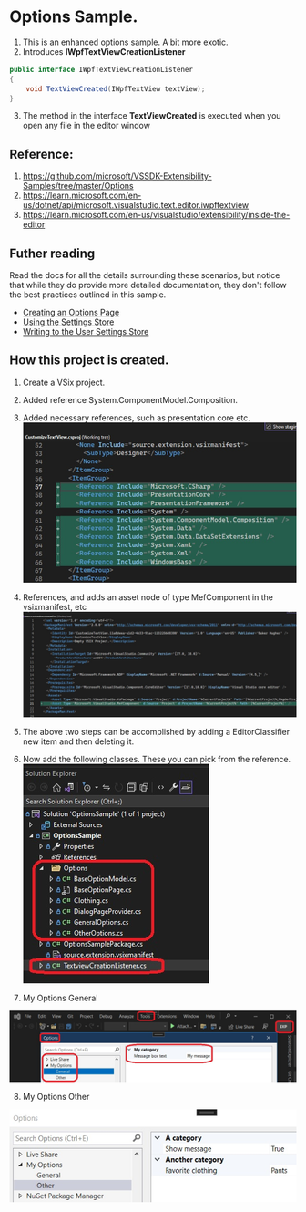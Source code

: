 # Options Sample.
1. This is an enhanced options sample. A bit more exotic.
2. Introduces **IWpfTextViewCreationListener**

```cs
public interface IWpfTextViewCreationListener
{
    void TextViewCreated(IWpfTextView textView);
}
```

3. The method in the interface **TextViewCreated** is executed when you open any file in the editor window


## Reference: 
1. https://github.com/microsoft/VSSDK-Extensibility-Samples/tree/master/Options
2. https://learn.microsoft.com/en-us/dotnet/api/microsoft.visualstudio.text.editor.iwpftextview
3. https://learn.microsoft.com/en-us/visualstudio/extensibility/inside-the-editor


## Futher reading
Read the docs for all the details surrounding these scenarios, but notice that while they do provide more detailed documentation, they don't follow the best practices outlined in this sample.

* [Creating an Options Page](https://docs.microsoft.com/en-us/visualstudio/extensibility/creating-an-options-page)
* [Using the Settings Store](https://docs.microsoft.com/en-us/visualstudio/extensibility/using-the-settings-store)
* [Writing to the User Settings Store](https://docs.microsoft.com/en-us/visualstudio/extensibility/writing-to-the-user-settings-store)

## How this project is created. 
1. Create a VSix project.

2. Added reference System.ComponentModel.Composition.

3. Added necessary references, such as presentation core etc.
![Additions to Cs Proj file](images/50_50AdditionsToCsProjFile.jpg)

4. References, and adds an asset node of type MefComponent in the vsixmanifest, etc
![Additions to .vsixmanifest file](images/51_50AdditionsToVSixManifest.jpg)

5. The above two steps can be accomplished by adding a EditorClassifier new item and then deleting it.

6. Now add the following classes. These you can pick from the reference.
![Adding Classes](images/52_40AddingClasses.jpg)

7. My Options General

![My Options General](images/52_50MyOptionsGeneral.jpg)

8. My Options Other

![My Options General](images/53_50MyOptionsOther.jpg)

